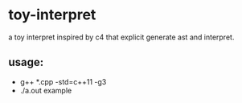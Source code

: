 # toy-interpret
a toy interpret inspired by c4 that explicit generate ast and interpret.

## usage: 
  - g++ *.cpp -std=c++11 -g3
  - ./a.out example

